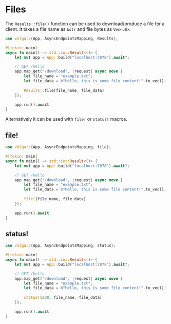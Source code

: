 # Files

The `Results::file()` function can be used to download/produce a file for a client. It takes a file name as `&str` and file bytes as `Vec<u8>`.
```rust
use volga::{App, AsyncEndpointsMapping, Results};

#[tokio::main]
async fn main() -> std::io::Result<()> {
    let mut app = App::build("localhost:7878").await?;

    // GET /hello
    app.map_get("/download", |request| async move {
        let file_name = "example.txt";
        let file_data = b"Hello, this is some file content!".to_vec();
        
        Results::file(file_name, file_data)
    });

    app.run().await
}
```
Alternatively it can be used with `file!` or `status!` macros.
## file!
```rust
use volga::{App, AsyncEndpointsMapping, file};

#[tokio::main]
async fn main() -> std::io::Result<()> {
    let mut app = App::build("localhost:7878").await?;

    // GET /hello
    app.map_get("/download", |request| async move {
        let file_name = "example.txt";
        let file_data = b"Hello, this is some file content!".to_vec();
        
        file!(file_name, file_data)
    });

    app.run().await
}
```
## status!
```rust
use volga::{App, AsyncEndpointsMapping, status};

#[tokio::main]
async fn main() -> std::io::Result<()> {
    let mut app = App::build("localhost:7878").await?;

    // GET /hello
    app.map_get("/download", |request| async move {
        let file_name = "example.txt";
        let file_data = b"Hello, this is some file content!".to_vec();
        
        status!(200, file_name, file_data)
    });

    app.run().await
}
```
